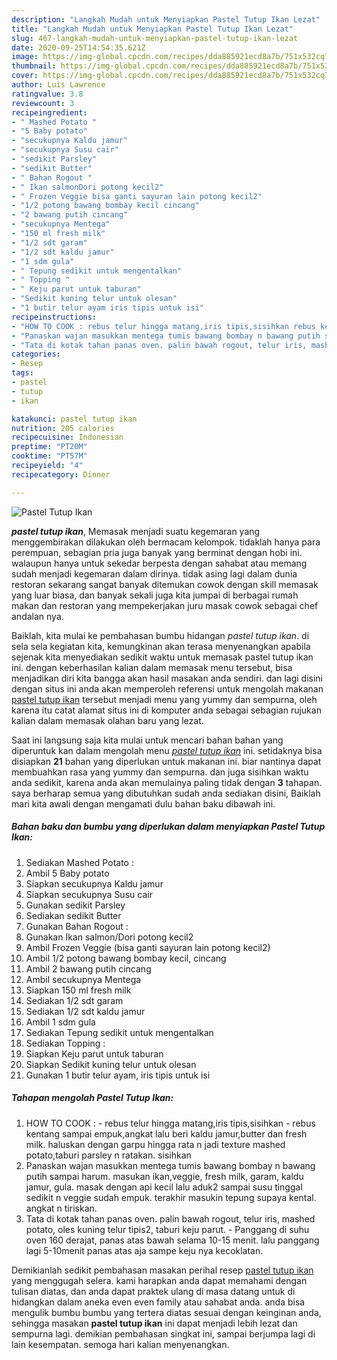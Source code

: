 ```yaml
---
description: "Langkah Mudah untuk Menyiapkan Pastel Tutup Ikan Lezat"
title: "Langkah Mudah untuk Menyiapkan Pastel Tutup Ikan Lezat"
slug: 467-langkah-mudah-untuk-menyiapkan-pastel-tutup-ikan-lezat
date: 2020-09-25T14:54:35.621Z
image: https://img-global.cpcdn.com/recipes/dda885921ecd8a7b/751x532cq70/pastel-tutup-ikan-foto-resep-utama.jpg
thumbnail: https://img-global.cpcdn.com/recipes/dda885921ecd8a7b/751x532cq70/pastel-tutup-ikan-foto-resep-utama.jpg
cover: https://img-global.cpcdn.com/recipes/dda885921ecd8a7b/751x532cq70/pastel-tutup-ikan-foto-resep-utama.jpg
author: Luis Lawrence
ratingvalue: 3.8
reviewcount: 3
recipeingredient:
- " Mashed Potato "
- "5 Baby potato"
- "secukupnya Kaldu jamur"
- "secukupnya Susu cair"
- "sedikit Parsley"
- "sedikit Butter"
- " Bahan Rogout "
- " Ikan salmonDori potong kecil2"
- " Frozen Veggie bisa ganti sayuran lain potong kecil2"
- "1/2 potong bawang bombay kecil cincang"
- "2 bawang putih cincang"
- "secukupnya Mentega"
- "150 ml fresh milk"
- "1/2 sdt garam"
- "1/2 sdt kaldu jamur"
- "1 sdm gula"
- " Tepung sedikit untuk mengentalkan"
- " Topping "
- " Keju parut untuk taburan"
- "Sedikit kuning telur untuk olesan"
- "1 butir telur ayam iris tipis untuk isi"
recipeinstructions:
- "HOW TO COOK : rebus telur hingga matang,iris tipis,sisihkan rebus kentang sampai empuk,angkat lalu beri kaldu jamur,butter dan fresh milk. haluskan dengan garpu hingga rata n jadi texture mashed potato,taburi parsley n ratakan. sisihkan"
- "Panaskan wajan masukkan mentega tumis bawang bombay n bawang putih sampai harum. masukan ikan,veggie, fresh milk, garam, kaldu jamur, gula. masak dengan api kecil lalu aduk2 sampai susu tinggal sedikit n veggie sudah empuk. terakhir masukin tepung supaya kental. angkat n tiriskan."
- "Tata di kotak tahan panas oven. palin bawah rogout, telur iris, mashed potato, oles kuning telur tipis2, taburi keju parut. Panggang di suhu oven 160 derajat, panas atas bawah selama 10-15 menit. lalu panggang lagi 5-10menit panas atas aja sampe keju nya kecoklatan."
categories:
- Resep
tags:
- pastel
- tutup
- ikan

katakunci: pastel tutup ikan 
nutrition: 205 calories
recipecuisine: Indonesian
preptime: "PT20M"
cooktime: "PT57M"
recipeyield: "4"
recipecategory: Dinner

---
```



![Pastel Tutup Ikan](https://img-global.cpcdn.com/recipes/dda885921ecd8a7b/751x532cq70/pastel-tutup-ikan-foto-resep-utama.jpg)

<b><i>pastel tutup ikan</i></b>, Memasak menjadi suatu kegemaran yang menggembirakan dilakukan oleh bermacam kelompok. tidaklah hanya para perempuan, sebagian pria juga banyak yang berminat dengan hobi ini. walaupun hanya untuk sekedar berpesta dengan sahabat atau memang sudah menjadi kegemaran dalam dirinya. tidak asing lagi dalam dunia restoran sekarang sangat banyak ditemukan cowok dengan skill memasak yang luar biasa, dan banyak sekali juga kita jumpai di berbagai rumah makan dan restoran yang mempekerjakan juru masak cowok sebagai chef andalan nya.



Baiklah, kita mulai ke pembahasan bumbu hidangan <i>pastel tutup ikan</i>. di sela sela kegiatan kita, kemungkinan akan terasa menyenangkan apabila sejenak kita menyediakan sedikit waktu untuk memasak pastel tutup ikan ini. dengan keberhasilan kalian dalam memasak menu tersebut, bisa menjadikan diri kita bangga akan hasil masakan anda sendiri. dan lagi disini dengan situs ini anda akan memperoleh referensi untuk mengolah makanan <u>pastel tutup ikan</u> tersebut menjadi menu yang yummy dan sempurna, oleh karena itu catat alamat situs ini di komputer anda sebagai sebagian rujukan kalian dalam memasak olahan baru yang lezat.


Saat ini langsung saja kita mulai untuk mencari bahan bahan yang diperuntuk kan dalam mengolah menu <u><i>pastel tutup ikan</i></u> ini. setidaknya bisa disiapkan <b>21</b> bahan yang diperlukan untuk makanan ini. biar nantinya dapat membuahkan rasa yang yummy dan sempurna. dan juga sisihkan waktu anda sedikit, karena anda akan memulainya paling tidak dengan <b>3</b> tahapan. saya berharap semua yang dibutuhkan sudah anda sediakan disini, Baiklah mari kita awali dengan mengamati dulu bahan baku dibawah ini.

<!--inarticleads1-->

##### Bahan baku dan bumbu yang diperlukan dalam menyiapkan Pastel Tutup Ikan:

1. Sediakan  Mashed Potato :
1. Ambil 5 Baby potato
1. Siapkan secukupnya Kaldu jamur
1. Siapkan secukupnya Susu cair
1. Gunakan sedikit Parsley
1. Sediakan sedikit Butter
1. Gunakan  Bahan Rogout :
1. Gunakan  Ikan salmon/Dori potong kecil2
1. Ambil  Frozen Veggie (bisa ganti sayuran lain potong kecil2)
1. Ambil 1/2 potong bawang bombay kecil, cincang
1. Ambil 2 bawang putih cincang
1. Ambil secukupnya Mentega
1. Siapkan 150 ml fresh milk
1. Sediakan 1/2 sdt garam
1. Sediakan 1/2 sdt kaldu jamur
1. Ambil 1 sdm gula
1. Sediakan  Tepung sedikit untuk mengentalkan
1. Sediakan  Topping :
1. Siapkan  Keju parut untuk taburan
1. Siapkan Sedikit kuning telur untuk olesan
1. Gunakan 1 butir telur ayam, iris tipis untuk isi




<!--inarticleads2-->

##### Tahapan mengolah Pastel Tutup Ikan:

1. HOW TO COOK : - rebus telur hingga matang,iris tipis,sisihkan - rebus kentang sampai empuk,angkat lalu beri kaldu jamur,butter dan fresh milk. haluskan dengan garpu hingga rata n jadi texture mashed potato,taburi parsley n ratakan. sisihkan
1. Panaskan wajan masukkan mentega tumis bawang bombay n bawang putih sampai harum. masukan ikan,veggie, fresh milk, garam, kaldu jamur, gula. masak dengan api kecil lalu aduk2 sampai susu tinggal sedikit n veggie sudah empuk. terakhir masukin tepung supaya kental. angkat n tiriskan.
1. Tata di kotak tahan panas oven. palin bawah rogout, telur iris, mashed potato, oles kuning telur tipis2, taburi keju parut. - Panggang di suhu oven 160 derajat, panas atas bawah selama 10-15 menit. lalu panggang lagi 5-10menit panas atas aja sampe keju nya kecoklatan.




Demikianlah sedikit pembahasan masakan perihal resep <u>pastel tutup ikan</u> yang menggugah selera. kami harapkan anda dapat memahami dengan tulisan diatas, dan anda dapat praktek ulang di masa datang untuk di hidangkan dalam aneka even even family atau sahabat anda. anda bisa mengulik bumbu bumbu yang tertera diatas sesuai dengan keinginan anda, sehingga masakan <b>pastel tutup ikan</b> ini dapat menjadi lebih lezat dan sempurna lagi. demikian pembahasan singkat ini, sampai berjumpa lagi di lain kesempatan. semoga hari kalian menyenangkan.

